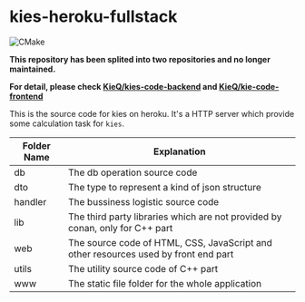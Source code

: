 # kies-heroku-fullstack

![CMake](https://github.com/KieQ/kies-heroku-fullstack/workflows/CMake/badge.svg)

**This repository has been splited into two repositories and no longer maintained.**

**For detail, please check [KieQ/kies-code-backend](https://github.com/KieQ/kies-code-backend) and [KieQ/kie-code-frontend](https://github.com/KieQ/kies-code-frontend)**

This is the source code for kies on heroku. It's a HTTP server which provide some calculation task for `kies`.

|Folder Name|Explanation|
|----|----|
|db| The db operation source code|
|dto| The type to represent a kind of json structure|
handler| The bussiness logistic source code|
|lib| The third party libraries which are not provided by conan, only for C++ part|
|web| The source code of HTML, CSS, JavaScript and other resources used by front end part|
|utils| The utility source code of C++ part|
|www| The static file folder for the whole application|
